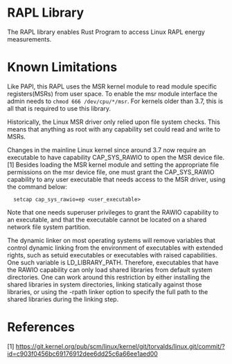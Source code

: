 # RAPL Library
The RAPL library enables Rust Program to access Linux RAPL energy measurements.

# Known Limitations
Like PAPI, this RAPL uses the MSR kernel module to read module specific registers(MSRs) from user space. To enable the msr module 
interface the admin needs to `chmod 666 /dev/cpu/*/msr`. For kernels older than 3.7, this is all that is required to use this library.

Historically, the Linux MSR driver only relied upon file system checks. This means that anything as root with any capability set could 
read and write to MSRs.

Changes in the mainline Linux kernel since around 3.7 now require an executable to have capability CAP_SYS_RAWIO to open the MSR device file.[1]
Besides loading the MSR kernel module and setting the appropriate file permissions on the msr device file, one must grant the CAP_SYS_RAWIO capability to any user executable that needs access to the MSR driver, using the command below:
```shell
  setcap cap_sys_rawio=ep <user_executable>
```

Note that one needs superuser privileges to grant the RAWIO capability to an executable, and that the executable cannot be located on a shared network file system partition.

The dynamic linker on most operating systems will remove variables that control dynamic linking from the environment of executables with extended rights, such as setuid executables or executables with raised capabilities. One such variable is LD_LIBRARY_PATH. Therefore, executables that have the RAWIO capability can only load shared libraries from default system directories. One can work around this restriction by either installing the shared libraries in system directories, linking statically against those libraries, or using the -rpath linker option to specify the full path to the shared libraries during the linking step.

# References
[1] https://git.kernel.org/pub/scm/linux/kernel/git/torvalds/linux.git/commit/?id=c903f0456bc69176912dee6dd25c6a66ee1aed00
